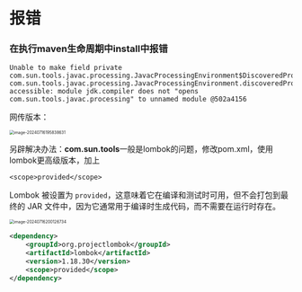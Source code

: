 # 报错

### 在执行**maven生命周期中install**中报错

```
Unable to make field private com.sun.tools.javac.processing.JavacProcessingEnvironment$DiscoveredProcessors com.sun.tools.javac.processing.JavacProcessingEnvironment.discoveredProcs accessible: module jdk.compiler does not "opens com.sun.tools.javac.processing" to unnamed module @502a4156
```

网传版本：

<img src="C:/Users/ASUS/AppData/Roaming/Typora/typora-user-images/image-20240716195838631.png" alt="image-20240716195838631" style="zoom:50%;" />

另辟解决办法：**com.sun.tools**一般是lombok的问题，修改pom.xml，使用lombok更高级版本，加上

```
<scope>provided</scope>
```

Lombok 被设置为 `provided`，这意味着它在编译和测试时可用，但不会打包到最终的 JAR 文件中，因为它通常用于编译时生成代码，而不需要在运行时存在。

<img src="C:/Users/ASUS/AppData/Roaming/Typora/typora-user-images/image-20240716200126734.png" alt="image-20240716200126734" style="zoom:50%;" />

```xml
<dependency>
    <groupId>org.projectlombok</groupId>
    <artifactId>lombok</artifactId>
    <version>1.18.30</version>
    <scope>provided</scope>
</dependency>
```